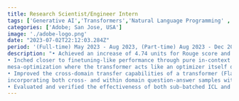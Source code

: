 ```yaml
---
title: Research Scientist/Engineer Intern  
tags: ['Generative AI','Transformers','Natural Language Programming' , 'Internship']
categories: ['Adobe; San Jose, USA']
image: './adobe-logo.png'
date: "2023-07-02T22:12:03.284Z"
period: '(Full-time) May 2023 - Aug 2023, (Part-time) Aug 2023 - Dec 2023'
description: "• Achieved an increase of 4.74 units for Rouge score and 3.60% for Accuracy@1 improvements for few‑shot learning in Flan‑T5 transformer, by expanding their capacity to be able to process more in‑context example within the same context window length through sub‑batching. </br>
• Inched closer to finetuning‑like performance through pure in‑context learning (ICL) by 2.16 units of Rouge score and 3% for Accuracy@1 through
mesa‑optimization where the transformer acts like an optimizer itself during inference. </br>
• Improved the cross‑domain transfer capabilities of a transformer (Flan‑T5) by 1.68 units for Rouge score and 1.3% for Accuracy@1 through
incorporating both cross‑ and within domain question‑answer samples within a limited context window length of 512 tokens. </br>
• Evaluated and verified the effectiveness of both sub‑batched ICL and mesa‑optimization during inference on both Adobe and public datasets."
---
```



<!-- :My journey:<br/>
<iframe src="https://www.linkedin.com/embed/feed/update/urn:li:ugcPost:6795392367877877760" height="366" width="504" frameborder="0" allowfullscreen="" title="Embedded post"></iframe> -->